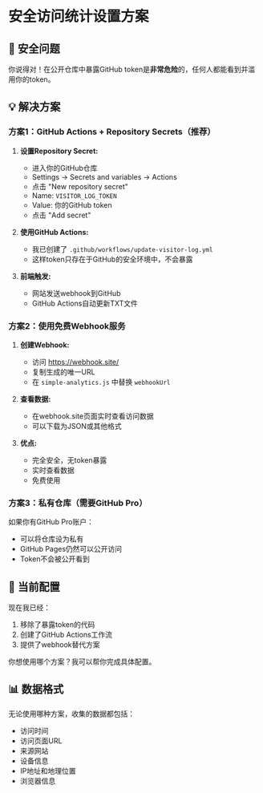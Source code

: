 # 安全访问统计设置方案

## 🚨 安全问题
你说得对！在公开仓库中暴露GitHub token是**非常危险**的，任何人都能看到并滥用你的token。

## 💡 解决方案

### 方案1：GitHub Actions + Repository Secrets（推荐）

1. **设置Repository Secret:**
   - 进入你的GitHub仓库
   - Settings → Secrets and variables → Actions
   - 点击 "New repository secret"
   - Name: `VISITOR_LOG_TOKEN`
   - Value: 你的GitHub token
   - 点击 "Add secret"

2. **使用GitHub Actions:**
   - 我已创建了 `.github/workflows/update-visitor-log.yml`
   - 这样token只存在于GitHub的安全环境中，不会暴露

3. **前端触发:**
   - 网站发送webhook到GitHub
   - GitHub Actions自动更新TXT文件

### 方案2：使用免费Webhook服务

1. **创建Webhook:**
   - 访问 https://webhook.site/
   - 复制生成的唯一URL
   - 在 `simple-analytics.js` 中替换 `webhookUrl`

2. **查看数据:**
   - 在webhook.site页面实时查看访问数据
   - 可以下载为JSON或其他格式

3. **优点:**
   - 完全安全，无token暴露
   - 实时查看数据
   - 免费使用

### 方案3：私有仓库（需要GitHub Pro）

如果你有GitHub Pro账户：
- 可以将仓库设为私有
- GitHub Pages仍然可以公开访问
- Token不会被公开看到

## 🔧 当前配置

现在我已经：
1. 移除了暴露token的代码
2. 创建了GitHub Actions工作流
3. 提供了webhook替代方案

你想使用哪个方案？我可以帮你完成具体配置。

## 📊 数据格式

无论使用哪种方案，收集的数据都包括：
- 访问时间
- 访问页面URL
- 来源网站
- 设备信息
- IP地址和地理位置
- 浏览器信息